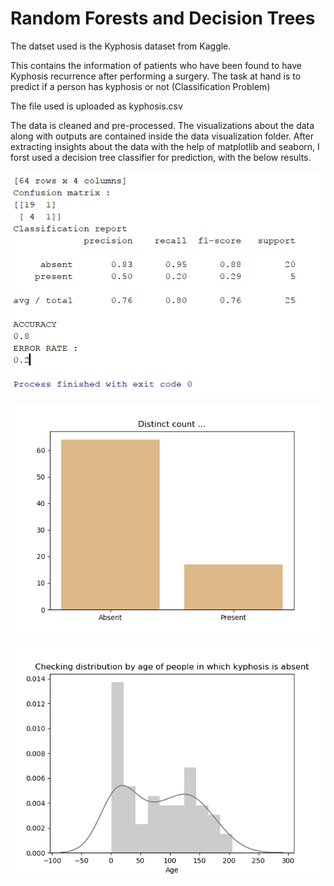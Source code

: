 <h1> Random Forests and Decision Trees </h1> 

The datset used is the Kyphosis dataset from Kaggle. 

This contains the information of patients who have been found to have Kyphosis recurrence after performing a surgery. 
The task at hand is to predict if a person has kyphosis or not (Classification Problem)

The file used is uploaded as kyphosis.csv 


The data is cleaned and pre-processed. The visualizations about the data along with outputs are contained inside the data visualization folder. 
After extracting insights about the data with the help of matplotlib and seaborn, I forst used a decision tree classifier for prediction, with the below results. 


![alt text](https://github.com/svishrut93/Data-Science--Python/blob/master/Random%20Forests/Data%20Visualization/Results%20Decision%20Trees.PNG)


![alt text](https://github.com/svishrut93/Data-Science--Python/blob/master/Random%20Forests/Data%20Visualization/Comparision.png)


![alt text](https://github.com/svishrut93/Data-Science--Python/blob/master/Random%20Forests/Data%20Visualization/Distribution%20for%20kyphosis%20absent.png)




